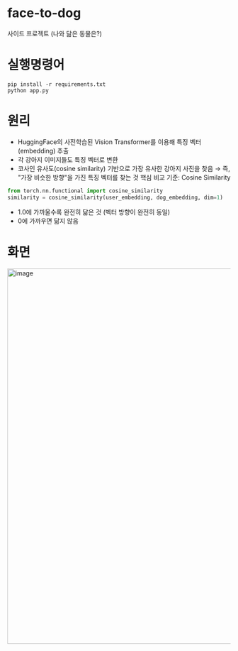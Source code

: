 # face-to-dog
사이드 프로젝트 (나와 닮은 동물은?)
# 실행명령어
```
pip install -r requirements.txt
python app.py
```
# 원리
- HuggingFace의 사전학습된 Vision Transformer를 이용해 특징 벡터(embedding) 추출
- 각 강아지 이미지들도 특징 벡터로 변환
- 코사인 유사도(cosine similarity) 기반으로 가장 유사한 강아지 사진을 찾음
→ 즉, "가장 비슷한 방향"을 가진 특징 벡터를 찾는 것
핵심 비교 기준: Cosine Similarity
```python
from torch.nn.functional import cosine_similarity
similarity = cosine_similarity(user_embedding, dog_embedding, dim=1)
```
- 1.0에 가까울수록 완전히 닮은 것 (벡터 방향이 완전히 동일)
- 0에 가까우면 닮지 않음
# 화면
<img width="738" height="846" alt="image" src="https://github.com/user-attachments/assets/6d997dbc-526e-429a-b4cf-fc5732033bae" />
